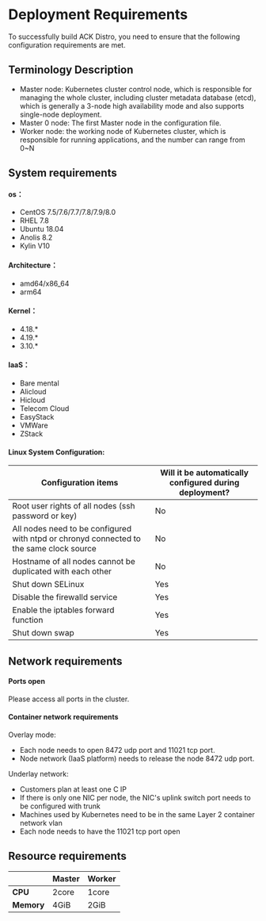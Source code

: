 # Deployment Requirements

To successfully build ACK Distro, you need to ensure that the following configuration requirements are met.
## Terminology Description

- Master node: Kubernetes cluster control node, which is responsible for managing the whole cluster, including cluster metadata database (etcd), which is generally a 3-node high availability mode and also supports single-node deployment.
- Master 0 node: The first Master node in the configuration file.
- Worker node: the working node of Kubernetes cluster, which is responsible for running applications, and the number can range from 0~N

## System requirements
#### os：

- CentOS 7.5/7.6/7.7/7.8/7.9/8.0
- RHEL 7.8
- Ubuntu 18.04
- Anolis 8.2
- Kylin V10
#### Architecture：

- amd64/x86_64
- arm64
#### Kernel：

- 4.18.*
- 4.19.*
- 3.10.*
#### IaaS：

- Bare mental
- Alicloud
- Hicloud
- Telecom Cloud
- EasyStack
- VMWare
- ZStack

#### Linux System Configuration:
| **Configuration items** | **Will it be automatically configured during deployment?** |
| --- | --- |
| Root user rights of all nodes (ssh password or key)  | No |
| All nodes need to be configured with ntpd or chronyd connected to the same clock source | No |
| Hostname of all nodes cannot be duplicated with each other | No |
| Shut down SELinux | Yes |
| Disable the firewalld service | Yes |
| Enable the iptables forward function | Yes |
| Shut down swap | Yes |

## Network requirements

#### Ports open
Please access all ports in the cluster.
#### Container network requirements
Overlay mode:

- Each node needs to open 8472 udp port and 11021 tcp port.
- Node network (IaaS platform) needs to release the node 8472 udp port.

Underlay network:

- Customers plan at least one C IP
- If there is only one NIC per node, the NIC's uplink switch port needs to be configured with trunk
- Machines used by Kubernetes need to be in the same Layer 2 container network vlan
- Each node needs to have the 11021 tcp port open

## Resource requirements
|  | **Master** | **Worker** |
| --- | --- | --- |
| **CPU** |  2core | 1core |
| **Memory** | 4GiB | 2GiB |



